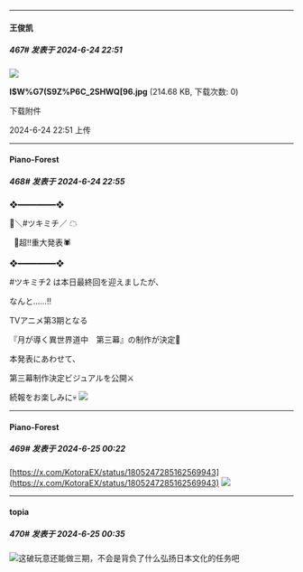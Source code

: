 ﻿
*****

####  王俊凯  
##### 467#       发表于 2024-6-24 22:51

<img src="https://img.saraba1st.com/forum/202406/24/225144zhhhm0cmp3besvgg.jpg" referrerpolicy="no-referrer">

<strong>I$W%G7(S9Z%P6C_2SHWQ[96.jpg</strong> (214.68 KB, 下载次数: 0)

下载附件

2024-6-24 22:51 上传

*****

####  Piano-Forest  
##### 468#       发表于 2024-6-24 22:55

❖━━━━━━━━❖

🌙＼#ツキミチ／ ☁

  🐲超‼重大発表🕷

❖━━━━━━━━❖

#ツキミチ2 は本日最終回を迎えましたが、

なんと……‼

TVアニメ第3期となる

『月が導く異世界道中　第三幕』の制作が決定🎉

本発表にあわせて、

第三幕制作決定ビジュアルを公開⚔

続報をお楽しみに💀
<img src="https://p.sda1.dev/18/fcf75ca84454714de154eb985fb95348/20240624_225412.jpg" referrerpolicy="no-referrer">


*****

####  Piano-Forest  
##### 469#       发表于 2024-6-25 00:22

[https://x.com/KotoraEX/status/1805247285162569943](https://x.com/KotoraEX/status/1805247285162569943)
<img src="https://p.sda1.dev/18/475bf85e5bada71c70552038296dc033/20240625_002137.jpg" referrerpolicy="no-referrer">


*****

####  topia  
##### 470#       发表于 2024-6-25 00:35

<img src="https://static.saraba1st.com/image/smiley/face2017/001.png" referrerpolicy="no-referrer">这破玩意还能做三期，不会是背负了什么弘扬日本文化的任务吧

